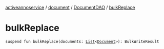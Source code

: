 [activeannoservice](../../index.md) / [document](../index.md) / [DocumentDAO](index.md) / [bulkReplace](./bulk-replace.md)

# bulkReplace

`suspend fun bulkReplace(documents: `[`List`](https://kotlinlang.org/api/latest/jvm/stdlib/kotlin.collections/-list/index.html)`<`[`Document`](../-document/index.md)`>): BulkWriteResult`